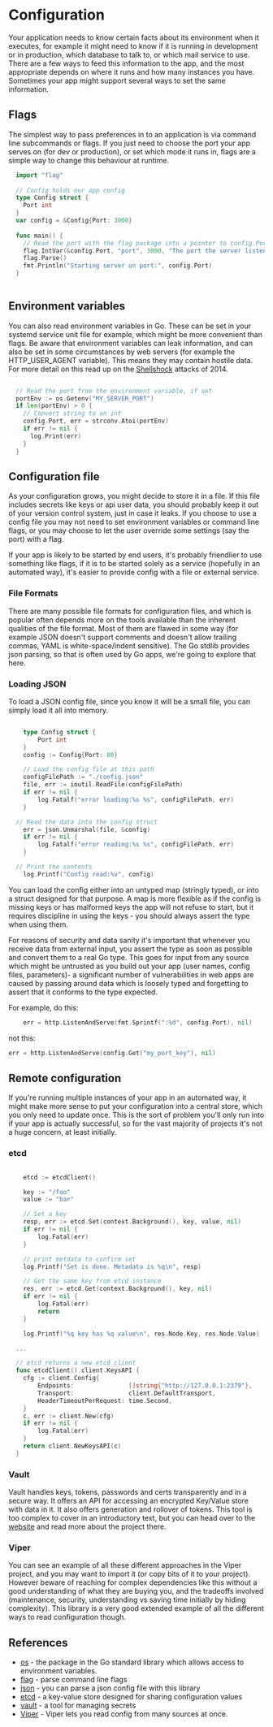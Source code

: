 # Configuration

Your application needs to know certain facts about its environment when it executes, for example it might need to know if it is running in development or in production, which database to talk to, or which mail service to use. There are a few ways to feed this information to the app, and the most appropriate depends on where it runs and how many instances you have. Sometimes your app might support several ways to set the same information. 

## Flags 

The simplest way to pass preferences in to an application is via command line subcommands or flags. If you just need to choose the port your app serves on (for dev or production), or set which mode it runs in, flags are a simple way to change this behaviour at runtime. 

```go
  import "flag"
  
  // Config holds our app config
  type Config struct {
  	Port int
  }
  var config = &Config{Port: 3000}
  
  func main() {
    // Read the port with the flag package into a pointer to config.Port
    flag.IntVar(&config.Port, "port", 3000, "The port the server listens on (default 3000)")
    flag.Parse()
    fmt.Println("Starting server on port:", config.Port)
  }
  
```

## Environment variables

You can also read environment variables in Go. These can be set in your systemd service unit file for example, which might be more convenient than flags. Be aware that environment variables can leak information, and can also be set in some circumstances by web servers (for example the HTTP_USER_AGENT variable). This means they may contain hostile data. For more detail on this read up on the [Shellshock](https://en.wikipedia.org/wiki/Shellshock_(software_bug)) attacks of 2014.


```go

  // Read the port from the environment variable, if set
  portEnv := os.Getenv("MY_SERVER_PORT")
  if len(portEnv) > 0 {
    // Convert string to an int
    config.Port, err = strconv.Atoi(portEnv)
    if err != nil {
      log.Print(err)
    }
  }

```


## Configuration file

As your configuration grows, you might decide to store it in a file. If this file includes secrets like keys or api user data, you should probably keep it out of your version control system, just in case it leaks. If you choose to use a config file you may not need to set environment variables or command line flags, or you may choose to let the user override some settings (say the port) with a flag. 

If your app is likely to be started by end users, it's probably friendlier to use something like flags, if it is to be started solely as a service (hopefully in an automated way), it's easier to provide config with a file or external service. 

### File Formats

There are many possible file formats for configuration files, and which is popular often depends more on the tools available than the inherent qualities of the file format. Most of them are flawed in some way (for example JSON doesn't support comments and doesn't allow trailing commas, YAML is white-space/indent sensitive). The Go stdlib provides json parsing, so that is often used by Go apps, we're going to explore that here. 

### Loading JSON 

To load a JSON config file, since you know it will be a small file, you can simply load it all into memory. 

```go

	type Config struct {
		Port int
	}
	config := Config{Port: 80}

	// Load the config file at this path
	configFilePath := "./config.json"
	file, err := ioutil.ReadFile(configFilePath)
	if err != nil {
		log.Fatalf("error loading:%s %s", configFilePath, err)
	}

  // Read the data into the config struct 
	err = json.Unmarshal(file, &config)
	if err != nil {
		log.Fatalf("error reading:%s %s", configFilePath, err)
	}

  // Print the contents
	log.Printf("Config read:%v", config)
```


You can load the config either into an untyped map (stringly typed), or into a struct designed for that purpose. A map is more flexible as if the config is missing keys or has malformed keys the app will not refuse to start, but it requires discipline in using the keys - you should always assert the type when using them. 

For reasons of security and data sanity it's important that whenever you receive data from external input, you assert the type as soon as possible and convert them to a real Go type. This goes for input from any source which might be untrusted as you build out your app (user names, config files, parameters)- a significant number of vulnerabilities in web apps are caused by passing around data which is loosely typed and forgetting to assert that it conforms to the type expected. 

For example, do this:

```go
	err = http.ListenAndServe(fmt.Sprintf(":%d", config.Port), nil)
```

not this:

```go
err = http.ListenAndServe(config.Get("my_port_key"), nil)
```


## Remote configuration 

If you're running multiple instances of your app in an automated way, it might make more sense to put your configuration into a central store, which you only need to update once. This is the sort of problem you'll only run into if your app is actually successful, so for the vast majority of projects it's not a huge concern, at least initially. 


### etcd


```go

	etcd := etcdClient()

	key := "/foo"
	value := "bar"

	// Set a key
	resp, err := etcd.Set(context.Background(), key, value, nil)
	if err != nil {
		log.Fatal(err)
	}

	// print metdata to confirm set
	log.Printf("Set is done. Metadata is %q\n", resp)

	// Get the same key from etcd instance
	res, err := etcd.Get(context.Background(), key, nil)
	if err != nil {
		log.Fatal(err)
		return
	}

	log.Printf("%q key has %q value\n", res.Node.Key, res.Node.Value)

  ...

  // etcd returns a new etcd client
  func etcdClient() client.KeysAPI {
  	cfg := client.Config{
  		Endpoints:               []string{"http://127.0.0.1:2379"},
  		Transport:               client.DefaultTransport,
  		HeaderTimeoutPerRequest: time.Second,
  	}
  	c, err := client.New(cfg)
  	if err != nil {
  		log.Fatal(err)
  	}
  	return client.NewKeysAPI(c)
  }

```


### Vault 

Vault handles keys, tokens, passwords and certs transparently and in a secure way. It offers an API for accessing an encrypted Key/Value store with data in it. It also offers generation and rollover of tokens. This tool is too complex to cover in an introductory text, but you can head over to the [website](https://www.vaultproject.io) and read more about the project there. 

### Viper 

You can see an example of all these different approaches in the Viper project, 
and you may want to import it (or copy bits of it to your project). However beware of reaching for complex dependencies like this without a good understanding of what they are buying you, and the tradeoffs involved (maintenance, security, understanding vs saving time initially by hiding complexity). This library is a very good extended example of all the different ways to read configuration though. 


## References 


* [os](https://golang.org/pkg/os)  - the package in the Go standard library which allows access to environment variables. 
* [flag](https://golang.org/pkg/flag) - parse command line flags 
* [json](https://golang.org/pkg/encoding/json/) - you can parse a json config file with this library 
* [etcd](https://github.com/coreos/etcd)  - a key-value store designed for sharing configuration values
* [vault](https://github.com/hashicorp/vault)  - a tool for managing secrets
* [Viper](https://github.com/spf13/viper) - Viper lets you read config from many sources at once.